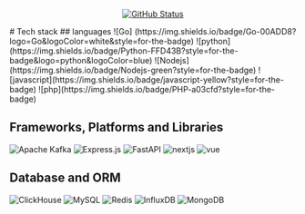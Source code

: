 <p align="center">
<a href="https://github.com/donnyirianto"><img alt="GitHub Status" src="https://github-readme-stats.vercel.app/api?username=donnyirianto&show_icons=true&theme=dark#gh-dark-mode-only"/></a>
</p>
# Tech stack
## languages
![Go] (https://img.shields.io/badge/Go-00ADD8?logo=Go&logoColor=white&style=for-the-badge)
![python](https://img.shields.io/badge/Python-FFD43B?style=for-the-badge&logo=python&logoColor=blue)
![Nodejs](https://img.shields.io/badge/Nodejs-green?style=for-the-badge)
![javascript](https://img.shields.io/badge/javascript-yellow?style=for-the-badge) 
![php](https://img.shields.io/badge/PHP-a03cfd?style=for-the-badge)

## Frameworks, Platforms and Libraries
![Apache Kafka](https://img.shields.io/badge/Apache%20Kafka-000?style=for-the-badge&logo=apachekafka)
![Express.js](https://img.shields.io/badge/express.js-%23404d59.svg?style=for-the-badge&logo=express&logoColor=%2361DAFB)
![FastAPI](https://img.shields.io/badge/FastAPI-005571?style=for-the-badge&logo=fastapi)
![nextjs](https://img.shields.io/badge/next%20js-000000?style=for-the-badge&logo=nextdotjs&logoColor=white)
![vue](https://img.shields.io/badge/vue-0acd6c?style=for-the-badge) 

## Database and ORM
![ClickHouse](https://img.shields.io/badge/ClickHouse-FFCC01?style=for-the-badge&logo=clickhouse&logoColor=white)
![MySQL](https://img.shields.io/badge/mysql-4479A1.svg?style=for-the-badge&logo=mysql&logoColor=white)
![Redis](https://img.shields.io/badge/redis-%23DD0031.svg?style=for-the-badge&logo=redis&logoColor=white)
![InfluxDB](https://img.shields.io/badge/InfluxDB-22ADF6?style=for-the-badge&logo=InfluxDB&logoColor=white)
![MongoDB](https://img.shields.io/badge/MongoDB-%234ea94b.svg?style=for-the-badge&logo=mongodb&logoColor=white)
